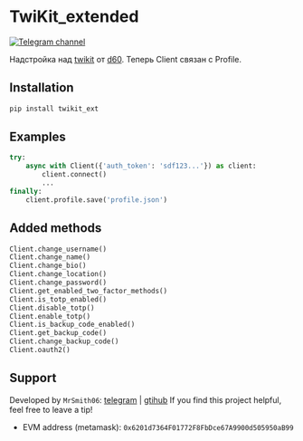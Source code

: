 # TwiKit_extended
[![Telegram channel](https://img.shields.io/endpoint?url=https://runkit.io/damiankrawczyk/telegram-badge/branches/master?url=https://t.me/bots_forge)](https://t.me/bots_forge)

Надстройка над [twikit](https://github.com/d60/twikit) от [d60](https://github.com/d60).
Теперь Client связан с Profile.

## Installation
```bash
pip install twikit_ext
```

## Examples
```python
try:
    async with Client({'auth_token': 'sdf123...'}) as client:
        client.connect()
        ...
finally:
    client.profile.save('profile.json')
```

## Added methods
```python
Client.change_username()
Client.change_name()
Client.change_bio()
Client.change_location()
Client.change_password()
Client.get_enabled_two_factor_methods()
Client.is_totp_enabled()
Client.disable_totp()
Client.enable_totp()
Client.is_backup_code_enabled()
Client.get_backup_code()
Client.change_backup_code()
Client.oauth2()
```

## Support
Developed by `MrSmith06`: [telegram](https://t.me/Mr_Smith06) |  [gtihub](https://github.com/MrSmith06)
If you find this project helpful, feel free to leave a tip!
- EVM address (metamask): `0x6201d7364F01772F8FbDce67A9900d505950aB99`